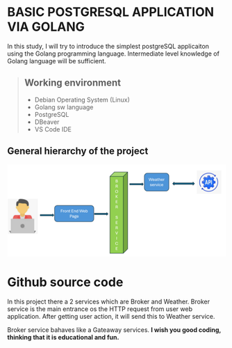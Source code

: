 # BASIC POSTGRESQL APPLICATION VIA GOLANG

In this study, I will try to introduce the simplest postgreSQL applicaiton using the Golang programming language. Intermediate level knowledge of Golang language will be sufficient.

> ## Working environment
>
> - Debian Operating System (Linux)
> - Golang sw language
> - PostgreSQL
> - DBeaver
> - VS Code IDE 

## General hierarchy of the project
![hierarchy.PNG](pictures/Weather-service-hiearchy.PNG)





# Github source code


In this project there a 2 services which are Broker and Weather.
Broker service is the main entrance os the HTTP request from user web application.
After getting user action, it will send this to Weather service.

Broker service bahaves like a Gateaway services.
__**I wish you good coding, thinking that it is educational and fun.**__
